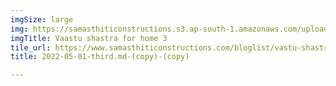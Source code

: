 ```yaml
---
imgSize: large
img: https://samasthiticonstructions.s3.ap-south-1.amazonaws.com/uploads/MODULAR KITCHEN.jpg
imgTitle: Vaastu shastra for home 3
tile_url: https://www.samasthiticonstructions.com/bloglist/vastu-shastra-tips-for-home/
title: 2022-05-01-third.md-(copy)-(copy)

---
```

